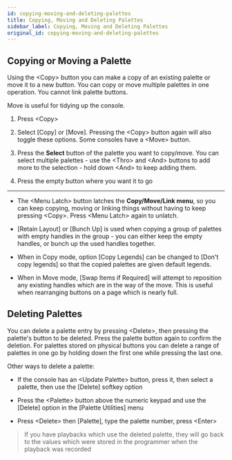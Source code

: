 ```yaml
---
id: copying-moving-and-deleting-palettes
title: Copying, Moving and Deleting Palettes
sidebar_label: Copying, Moving and Deleting Palettes
original_id: copying-moving-and-deleting-palettes
---
```


Copying or Moving a Palette
---------------------------

Using the \<Copy\> button you can make a copy of an existing palette or
move it to a new button. You can copy or move multiple palettes in one
operation. You cannot link palette buttons.

Move is useful for tidying up the console.

1. Press \<Copy\>

2. Select \[Copy\] or \[Move\]. Pressing the \<Copy\> button again will
also toggle these options. Some consoles have a \<Move\> button.

3. Press the **Select** button of the palette you want to copy/move. You
can select multiple palettes - use the \<Thro\> and \<And\> buttons to
add more to the selection - hold down \<And\> to keep adding them.

4. Press the empty button where you want it to go

---

-   The \<Menu Latch\> button latches the **Copy/Move/Link menu**, so you
    can keep copying, moving or linking things without having to keep
    pressing \<Copy\>. Press \<Menu Latch\> again to unlatch.

-   \[Retain Layout\] or \[Bunch Up\] is used when copying a group of
    palettes with empty handles in the group - you can either keep the
    empty handles, or bunch up the used handles together.

-   When in Copy mode, option \[Copy Legends\] can be changed to \[Don't
    copy legends\] so that the copied palettes are given default
    legends.

-   When in Move mode, \[Swap Items if Required\] will attempt to
    reposition any existing handles which are in the way of the move.
    This is useful when rearranging buttons on a page which is nearly
    full.

Deleting Palettes
-----------------

You can delete a palette entry by pressing \<Delete\>, then pressing the
palette's button to be deleted. Press the palette button again to
confirm the deletion. For palettes stored on physical buttons you can
delete a range of palettes in one go by holding down the first one while
pressing the last one.

Other ways to delete a palette:

-   If the console has an \<Update Palette\> button, press it, then
    select a palette, then use the \[Delete\] softkey option

-   Press the \<Palette\> button above the numeric keypad and use the
    \[Delete\] option in the \[Palette Utilities\] menu

-   Press \<Delete\> then \[Palette\], type the palette number, press
    \<Enter\>

>   If you have playbacks which use the deleted palette, they will go
    back to the values which were stored in the programmer when the
    playback was recorded